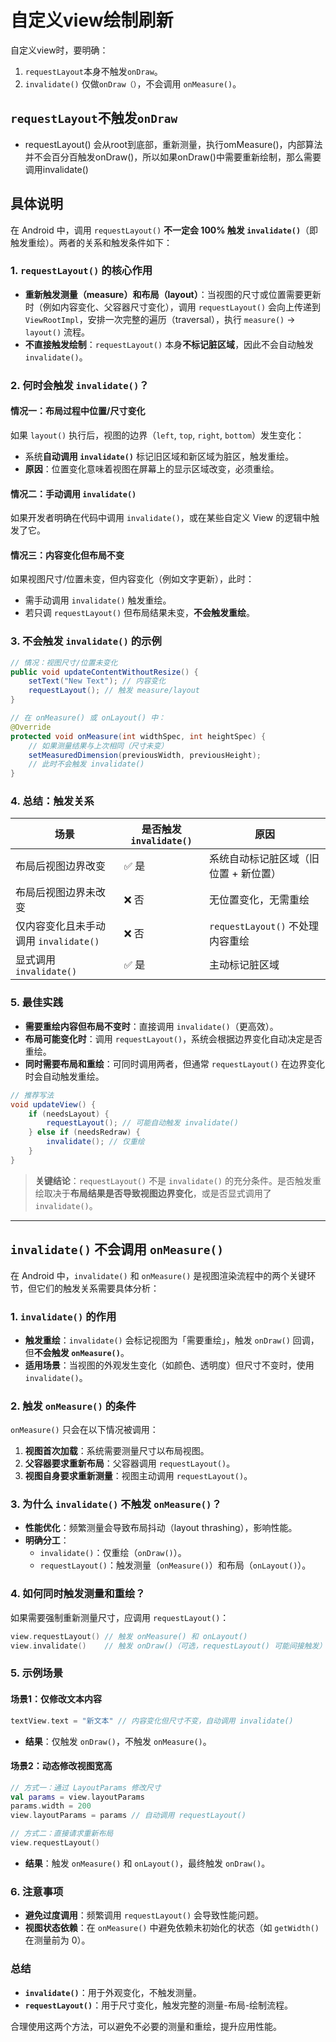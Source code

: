 # 自定义view绘制刷新

自定义view时，要明确：

1. `requestLayout`本身不触发`onDraw`。
2. `invalidate()` 仅做`onDraw（）`，不会调用 `onMeasure()`。

## `requestLayout`不触发`onDraw`

- requestLayout() 会从root到底部，重新测量，执行omMeasure()，内部算法并不会百分百触发onDraw()，所以如果onDraw()中需要重新绘制，那么需要调用invalidate()

## 具体说明

在 Android 中，调用 `requestLayout()` **不一定会 100% 触发 `invalidate()`**（即触发重绘）。两者的关系和触发条件如下：

### 1. **`requestLayout()` 的核心作用**

- **重新触发测量（measure）和布局（layout）**：当视图的尺寸或位置需要更新时（例如内容变化、父容器尺寸变化），调用 `requestLayout()` 会向上传递到 `ViewRootImpl`，安排一次完整的遍历（traversal），执行 `measure()` → `layout()` 流程。
- **不直接触发绘制**：`requestLayout()` 本身**不标记脏区域**，因此不会自动触发 `invalidate()`。

### 2. **何时会触发 `invalidate()`？**

#### 情况一：布局过程中位置/尺寸变化

如果 `layout()` 执行后，视图的边界（`left`, `top`, `right`, `bottom`）发生变化：

- 系统**自动调用 `invalidate()`** 标记旧区域和新区域为脏区，触发重绘。
- **原因**：位置变化意味着视图在屏幕上的显示区域改变，必须重绘。

#### 情况二：手动调用 `invalidate()`

如果开发者明确在代码中调用 `invalidate()`，或在某些自定义 View 的逻辑中触发了它。

#### 情况三：内容变化但布局不变

如果视图尺寸/位置未变，但内容变化（例如文字更新），此时：

- 需手动调用 `invalidate()` 触发重绘。
- 若只调 `requestLayout()` 但布局结果未变，**不会触发重绘**。

### 3. **不会触发 `invalidate()` 的示例**

```java
// 情况：视图尺寸/位置未变化
public void updateContentWithoutResize() {
    setText("New Text"); // 内容变化
    requestLayout(); // 触发 measure/layout
}

// 在 onMeasure() 或 onLayout() 中：
@Override
protected void onMeasure(int widthSpec, int heightSpec) {
    // 如果测量结果与上次相同（尺寸未变）
    setMeasuredDimension(previousWidth, previousHeight); 
    // 此时不会触发 invalidate()
}
```

### 4. **总结：触发关系**

| 场景                                | 是否触发 `invalidate()` | 原因                                                                 |
|-------------------------------------|-------------------------|----------------------------------------------------------------------|
| 布局后视图边界改变                  | ✅ 是                   | 系统自动标记脏区域（旧位置 + 新位置）                                |
| 布局后视图边界未改变                | ❌ 否                   | 无位置变化，无需重绘                                                |
| 仅内容变化且未手动调用 `invalidate()` | ❌ 否                   | `requestLayout()` 不处理内容重绘                                    |
| 显式调用 `invalidate()`             | ✅ 是                   | 主动标记脏区域                                                      |

### 5. **最佳实践**

- **需要重绘内容但布局不变时**：直接调用 `invalidate()`（更高效）。
- **布局可能变化时**：调用 `requestLayout()`，系统会根据边界变化自动决定是否重绘。
- **同时需要布局和重绘**：可同时调用两者，但通常 `requestLayout()` 在边界变化时会自动触发重绘。

```java
// 推荐写法
void updateView() {
    if (needsLayout) {
        requestLayout(); // 可能自动触发 invalidate()
    } else if (needsRedraw) {
        invalidate(); // 仅重绘
    }
}
```

> **关键结论**：`requestLayout()` 不是 `invalidate()` 的充分条件。是否触发重绘取决于**布局结果是否导致视图边界变化**，或是否显式调用了 `invalidate()`。

---

## `invalidate()` 不会调用 `onMeasure()`

在 Android 中，`invalidate()` 和 `onMeasure()` 是视图渲染流程中的两个关键环节，但它们的触发关系需要具体分析：

### **1. `invalidate()` 的作用**

- **触发重绘**：`invalidate()` 会标记视图为「需要重绘」，触发 `onDraw()` 回调，但**不会触发 `onMeasure()`**。
- **适用场景**：当视图的外观发生变化（如颜色、透明度）但尺寸不变时，使用 `invalidate()`。

### **2. 触发 `onMeasure()` 的条件**

`onMeasure()` 只会在以下情况被调用：

1. **视图首次加载**：系统需要测量尺寸以布局视图。
2. **父容器要求重新布局**：父容器调用 `requestLayout()`。
3. **视图自身要求重新测量**：视图主动调用 `requestLayout()`。

### **3. 为什么 `invalidate()` 不触发 `onMeasure()`？**

- **性能优化**：频繁测量会导致布局抖动（layout thrashing），影响性能。
- **明确分工**：
  - `invalidate()`：仅重绘（`onDraw()`）。
  - `requestLayout()`：触发测量（`onMeasure()`）和布局（`onLayout()`）。

### **4. 如何同时触发测量和重绘？**

如果需要强制重新测量尺寸，应调用 `requestLayout()`：

```kotlin
view.requestLayout() // 触发 onMeasure() 和 onLayout()
view.invalidate()    // 触发 onDraw()（可选，requestLayout() 可能间接触发）
```

### **5. 示例场景**

#### **场景1：仅修改文本内容**

```kotlin
textView.text = "新文本" // 内容变化但尺寸不变，自动调用 invalidate()
```

- **结果**：仅触发 `onDraw()`，不触发 `onMeasure()`。

#### **场景2：动态修改视图宽高**

```kotlin
// 方式一：通过 LayoutParams 修改尺寸
val params = view.layoutParams
params.width = 200
view.layoutParams = params // 自动调用 requestLayout()

// 方式二：直接请求重新布局
view.requestLayout()
```

- **结果**：触发 `onMeasure()` 和 `onLayout()`，最终触发 `onDraw()`。

### **6. 注意事项**

- **避免过度调用**：频繁调用 `requestLayout()` 会导致性能问题。
- **视图状态依赖**：在 `onMeasure()` 中避免依赖未初始化的状态（如 `getWidth()` 在测量前为 0）。

### **总结**

- **`invalidate()`**：用于外观变化，不触发测量。
- **`requestLayout()`**：用于尺寸变化，触发完整的测量-布局-绘制流程。

合理使用这两个方法，可以避免不必要的测量和重绘，提升应用性能。

